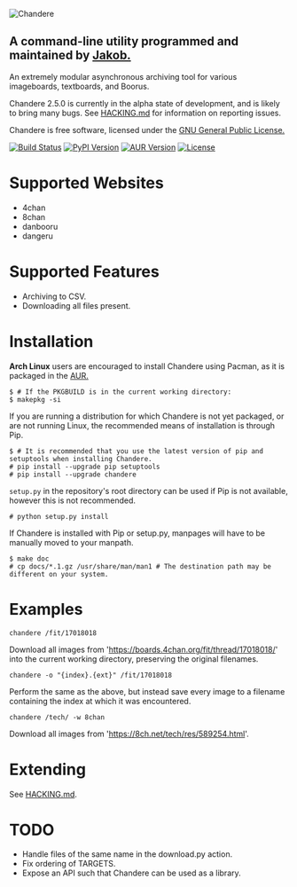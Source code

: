 ![Chandere][img_1]
## A command-line utility programmed and maintained by [Jakob.][1]
An extremely modular asynchronous archiving tool for various imageboards,
textboards, and Boorus.

Chandere 2.5.0 is currently in the alpha state of development, and is likely to
bring many bugs. See [HACKING.md][2] for information on reporting issues.

Chandere is free software, licensed under the [GNU General Public License.][3]

[![Build Status](https://travis-ci.org/TsarFox/chandere.svg?branch=master)](https://travis-ci.org/TsarFox/chandere)  [![PyPI Version](https://img.shields.io/pypi/v/Chandere.svg)](https://pypi.python.org/pypi/Chandere/)  [![AUR Version](https://img.shields.io/aur/version/chandere2.svg)](https://aur.archlinux.org/packages/chandere2/)  [![License](https://img.shields.io/github/license/tsarfox/chandere.svg)](https://www.gnu.org/licenses/gpl.html)


# Supported Websites
* 4chan
* 8chan
* danbooru
* dangeru


# Supported Features
* Archiving to CSV.
* Downloading all files present.


# Installation
**Arch Linux** users are encouraged to install Chandere using Pacman, as it is
packaged in the [AUR.][4]

```
$ # If the PKGBUILD is in the current working directory:
$ makepkg -si
```

If you are running a distribution for which Chandere is not yet packaged, or are
not running Linux, the recommended means of installation is through Pip.

```
$ # It is recommended that you use the latest version of pip and setuptools when installing Chandere.
# pip install --upgrade pip setuptools
# pip install --upgrade chandere
```

`setup.py` in the repository's root directory can be used if Pip is not
available, however this is not recommended.

```
# python setup.py install
```

If Chandere is installed with Pip or setup.py, manpages will have to be manually
moved to your manpath.

```
$ make doc
# cp docs/*.1.gz /usr/share/man/man1 # The destination path may be different on your system.
```


# Examples

```
chandere /fit/17018018
```

Download all images from 'https://boards.4chan.org/fit/thread/17018018/' into
the current working directory, preserving the original filenames.

```
chandere -o "{index}.{ext}" /fit/17018018
```

Perform the same as the above, but instead save every image to a filename
containing the index at which it was encountered.

```
chandere /tech/ -w 8chan
```

Download all images from 'https://8ch.net/tech/res/589254.html'.


# Extending

See [HACKING.md][2].


# TODO

* Handle files of the same name in the download.py action.
* Fix ordering of TARGETS.
* Expose an API such that Chandere can be used as a library.

[1]: http://jakob.space/
[2]: https://github.com/TsarFox/chandere/blob/master/HACKING.md
[3]: http://gnu.org/licenses/gpl.html
[4]: https://aur.archlinux.org/packages/chandere/

[img_1]: https://raw.githubusercontent.com/TsarFox/chandere/master/chandere_logo.png
